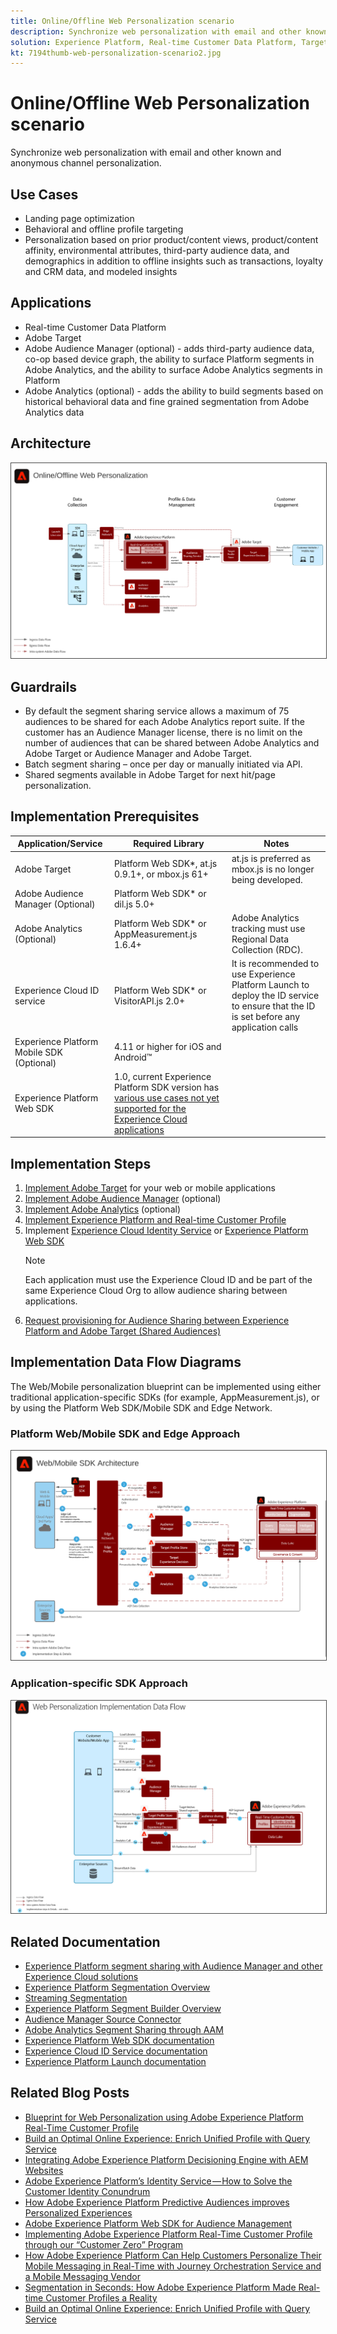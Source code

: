 ```yaml
---
title: Online/Offline Web Personalization scenario
description: Synchronize web personalization with email and other known and anonymous channel personalization.
solution: Experience Platform, Real-time Customer Data Platform, Target, Audience Manager, Analytics, Experience Cloud Services, Data Collection
kt: 7194thumb-web-personalization-scenario2.jpg
---
```



# Online/Offline Web Personalization scenario


Synchronize web personalization with email and other known and anonymous channel personalization.

## Use Cases

* Landing page optimization
* Behavioral and offline profile targeting
* Personalization based on prior product/content views, product/content affinity, environmental attributes, third-party audience data, and demographics in addition to offline insights such as transactions, loyalty and CRM data, and modeled insights

## Applications

* Real-time Customer Data Platform
* Adobe Target
* Adobe Audience Manager (optional) - adds third-party audience data, co-op based device graph, the ability to surface Platform segments in Adobe Analytics, and the ability to surface Adobe Analytics segments in Platform
* Adobe Analytics (optional) - adds the ability to build segments based on historical behavioral data and fine grained segmentation from Adobe Analytics data

## Architecture

<img src="assets/onoff.svg" alt="Reference architecture for the Online/Offline Web Personalization scenario" style="border:1px solid #4a4a4a" />

## Guardrails

* By default the segment sharing service allows a maximum of 75 audiences to be shared for each Adobe Analytics report suite. If the customer has an Audience Manager license, there is no limit on the number of audiences that can be shared between Adobe Analytics and Adobe Target or Audience Manager and Adobe Target.
* Batch segment sharing – once per day or manually initiated via API.
* Shared segments available in Adobe Target for next hit/page personalization.

## Implementation Prerequisites

| Application/Service | Required Library |  Notes | 
|---|---|---|
| Adobe Target | Platform Web SDK*, at.js 0.9.1+, or mbox.js 61+ | at.js is preferred as mbox.js is no longer being developed. |
| Adobe Audience Manager (Optional) | Platform Web SDK* or dil.js 5.0+ |  |
| Adobe Analytics (Optional) | Platform Web SDK* or AppMeasurement.js 1.6.4+ | Adobe Analytics tracking must use Regional Data Collection (RDC). |
| Experience Cloud ID service | Platform Web SDK* or VisitorAPI.js 2.0+ | It is recommended to use Experience Platform Launch to deploy the ID service to ensure that the ID is set before any application calls |
| Experience Platform Mobile SDK (Optional) | 4.11 or higher for iOS and Android™ |  |
| Experience Platform Web SDK | 1.0, current Experience Platform SDK version has [various use cases not yet supported for the Experience Cloud applications](https://github.com/adobe/alloy/projects/5)| |


## Implementation Steps

1. [Implement Adobe Target](https://experienceleague.adobe.com/docs/target/using/implement-target/implementing-target.html) for your web or mobile applications
1. [Implement Adobe Audience Manager](https://experienceleague.adobe.com/docs/audience-manager/user-guide/implementation-integration-guides/implement-audience-manager.html) (optional)
1. [Implement Adobe Analytics](https://experienceleague.adobe.com/docs/analytics/implementation/home.html)  (optional)
1. [Implement Experience Platform and Real-time Customer Profile](https://experienceleague.adobe.com/docs/platform-learn/getting-started-for-data-architects-and-data-engineers/overview.html)
1. Implement [Experience Cloud Identity Service](https://experienceleague.adobe.com/docs/id-service/using/implementation/implementation-guides.html) or [Experience Platform Web SDK](https://experienceleague.adobe.com/docs/experience-platform/edge/home.html)
    >[!NOTE]
    >
    >Each application must use the Experience Cloud ID and be part of the same Experience Cloud Org to allow audience sharing between applications.
1. [Request provisioning for Audience Sharing between Experience Platform and Adobe Target (Shared Audiences)](https://www.adobe.com/go/audiences)

## Implementation Data Flow Diagrams

The Web/Mobile personalization blueprint can be implemented using either traditional application-specific SDKs (for example, AppMeasurement.js), or by using the Platform Web SDK/Mobile SDK and Edge Network.

### Platform Web/Mobile SDK and Edge Approach

<img src="assets/websdkflow.svg" alt="Reference architecture for the Platform Web SDK/Mobile SDK and Edge Network Approach" style="border:1px solid #4a4a4a" />

### Application-specific SDK Approach

<img src="assets/appsdkflow.png" alt="Reference architecture for the Application-specific SDK Approach" style="border:1px solid #4a4a4a" />

## Related Documentation

* [Experience Platform segment sharing with Audience Manager and other Experience Cloud solutions](https://experienceleague.adobe.com/docs/audience-manager/user-guide/implementation-integration-guides/integration-experience-platform/aam-aep-audience-sharing.html)
* [Experience Platform Segmentation Overview](https://experienceleague.adobe.com/docs/experience-platform/segmentation/home.html)
* [Streaming Segmentation](https://experienceleague.adobe.com/docs/experience-platform/segmentation/api/streaming-segmentation.html)
* [Experience Platform Segment Builder Overview](https://experienceleague.adobe.com/docs/experience-platform/segmentation/ui/overview.html)
* [Audience Manager Source Connector](https://experienceleague.adobe.com/docs/experience-platform/sources/connectors/adobe-applications/audience-manager.html)
* [Adobe Analytics Segment Sharing through AAM](https://experienceleague.adobe.com/docs/analytics/components/segmentation/segmentation-workflow/seg-publish.html)
* [Experience Platform Web SDK documentation](https://experienceleague.adobe.com/docs/experience-platform/edge/home.html)
* [Experience Cloud ID Service documentation](https://experienceleague.adobe.com/docs/id-service/using/home.html)
* [Experience Platform Launch documentation](https://experienceleague.adobe.com/docs/launch/using/home.html)

## Related Blog Posts

* [Blueprint for Web Personalization using Adobe Experience Platform Real-Time Customer Profile](https://medium.com/adobetech/blueprint-for-web-personalization-using-adobe-experience-platform-real-time-customer-profile-fef2ce7a4b2f)
* [Build an Optimal Online Experience: Enrich Unified Profile with Query Service](https://medium.com/adobetech/build-an-optimal-online-experience-enrich-unified-profile-with-query-service-8027c196ab33)
* [Integrating Adobe Experience Platform Decisioning Engine with AEM Websites](https://jaeness.medium.com/integrating-adobe-experience-platform-decisioning-engine-with-aem-websites-9c222acd12e2)
* [Adobe Experience Platform’s Identity Service — How to Solve the Customer Identity Conundrum](https://medium.com/adobetech/adobe-experience-platforms-identity-service-how-to-solve-the-customer-identity-conundrum-f95e22d16ea9)
* [How Adobe Experience Platform Predictive Audiences improves Personalized Experiences](https://medium.com/adobetech/how-adobe-experience-platform-predictive-audiences-improves-personalized-experiences-1f75a60cb7a3)
* [Adobe Experience Platform Web SDK for Audience Management](https://medium.com/adobetech/adobe-experience-platform-web-sdk-for-audience-management-751fa6d063bc)
* [Implementing Adobe Experience Platform Real-Time Customer Profile through our “Customer Zero” Program](https://medium.com/adobetech/implementing-adobe-experience-platform-real-time-customer-profile-through-our-customer-zero-32e7cd952896)
* [How Adobe Experience Platform Can Help Customers Personalize Their Mobile Messaging in Real-Time with Journey Orchestration Service and a Mobile Messaging Vendor](https://medium.com/adobetech/how-adobe-experience-platform-helped-a-client-personalize-their-mobile-messaging-in-real-time-with-7d634aefa098)
* [Segmentation in Seconds: How Adobe Experience Platform Made Real-time Customer Profiles a Reality](https://medium.com/adobetech/segmentation-in-seconds-how-adobe-experience-platform-made-real-time-customer-profiles-a-reality-a7a8552b0847)
* [Build an Optimal Online Experience: Enrich Unified Profile with Query Service](https://medium.com/adobetech/build-an-optimal-online-experience-enrich-unified-profile-with-query-service-8027c196ab33)


